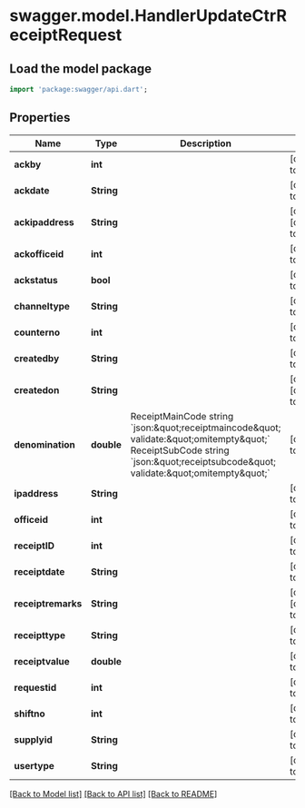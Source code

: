 # swagger.model.HandlerUpdateCtrReceiptRequest

## Load the model package
```dart
import 'package:swagger/api.dart';
```

## Properties
Name | Type | Description | Notes
------------ | ------------- | ------------- | -------------
**ackby** | **int** |  | [default to null]
**ackdate** | **String** |  | [default to null]
**ackipaddress** | **String** |  | [optional] [default to null]
**ackofficeid** | **int** |  | [default to null]
**ackstatus** | **bool** |  | [default to null]
**channeltype** | **String** |  | [default to null]
**counterno** | **int** |  | [default to null]
**createdby** | **String** |  | [default to null]
**createdon** | **String** |  | [optional] [default to null]
**denomination** | **double** | ReceiptMainCode string    &#x60;json:\&quot;receiptmaincode\&quot; validate:\&quot;omitempty\&quot;&#x60; ReceiptSubCode  string    &#x60;json:\&quot;receiptsubcode\&quot; validate:\&quot;omitempty\&quot;&#x60; | [default to null]
**ipaddress** | **String** |  | [default to null]
**officeid** | **int** |  | [default to null]
**receiptID** | **int** |  | [default to null]
**receiptdate** | **String** |  | [default to null]
**receiptremarks** | **String** |  | [optional] [default to null]
**receipttype** | **String** |  | [default to null]
**receiptvalue** | **double** |  | [default to null]
**requestid** | **int** |  | [default to null]
**shiftno** | **int** |  | [default to null]
**supplyid** | **String** |  | [default to null]
**usertype** | **String** |  | [default to null]

[[Back to Model list]](../README.md#documentation-for-models) [[Back to API list]](../README.md#documentation-for-api-endpoints) [[Back to README]](../README.md)

